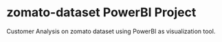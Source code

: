 # zomato-dataset PowerBI Project
Customer Analysis on zomato dataset using PowerBI as visualization tool. 
